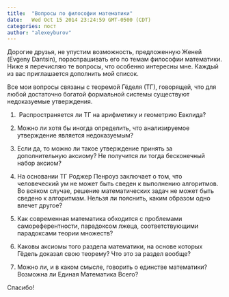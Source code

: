 ```yaml
---
title:  "Вопросы по философии математики"
date:   Wed Oct 15 2014 23:24:59 GMT-0500 (CDT)
categories: пост
author: "alexeyburov"
---
```


Дорогие друзья, не упустим возможность, предложенную Женей (Evgeny Dantsin), пораспрашивать его по темам философии математики. Ниже я перечисляю те вопросы, что особенно интересны мне. Каждый из вас приглашается дополнить мой список.

Все мои вопросы связаны с теоремой Гёделя (ТГ), говорящей, что для любой достаточно богатой формальной системы существуют недоказуемые утверждения.

<ol>
<li> Распространяется ли ТГ на арифметику и геометрию Евклида?</li>
<li><p>Можно ли хотя бы иногда определить, что анализируемое утверждение является недоказуемым?</p></li>
<li><p>Если да, то можно ли такое утверждение принять за дополнительную аксиому? Не получится ли тогда бесконечный набор аксиом?</p></li>
<li><p>На основании ТГ Роджер Пенроуз заключает о том, что человеческий ум не может быть сведен к выполнению алгоритмов. Во всяком случае, решение математических задач не может быть сведено к алгоритмам. Нельзя ли пояснить, каким образом одно влечет другое?</p></li>
<li><p>Как современная математика обходится с проблемами самореферентности, парадоксом лжеца, соответствующими парадоксами теории множеств?</p></li>
<li><p>Каковы аксиомы того раздела математики, на основе которых Гёдель доказал свою теорему? Что это за раздел вообще?</p></li>
<li><p>Можно ли, и в каком смысле, говорить о единстве математики? Возможна ли Единая Математика Всего?</p></li>
</ol>

<p>Спасибо!</p>